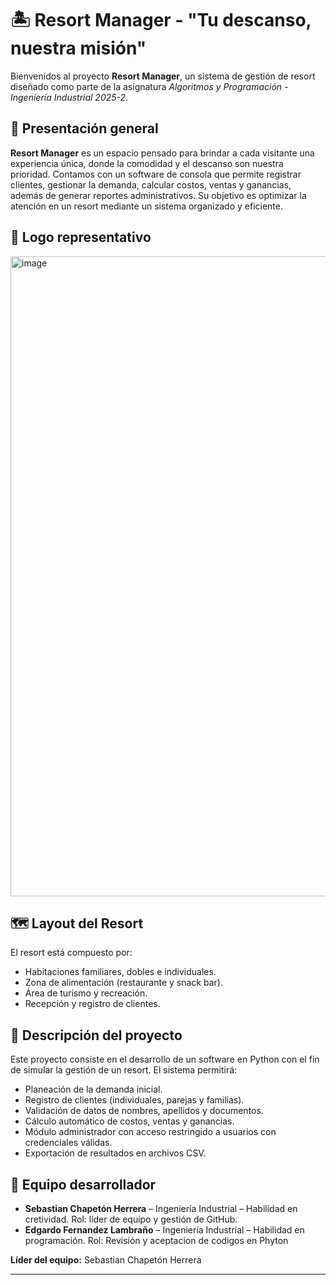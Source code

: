 # 🏝️ Resort Manager - "Tu descanso, nuestra misión"

Bienvenidos al proyecto **Resort Manager**, un sistema de gestión de resort diseñado como parte de la asignatura *Algoritmos y Programación - Ingeniería Industrial 2025-2*.

## 🏨 Presentación general

**Resort Manager** es un espacio pensado para brindar a cada visitante una experiencia única, donde la comodidad y el descanso son nuestra prioridad. Contamos con un software de consola que permite registrar clientes, gestionar la demanda, calcular costos, ventas y ganancias, además de generar reportes administrativos. Su objetivo es optimizar la atención en un resort mediante un sistema organizado y eficiente.

## 🎨 Logo representativo

<img width="1024" height="1024" alt="image" src="https://github.com/user-attachments/assets/5afc217f-641c-49c7-b990-87884dabae27" />


## 🗺️ Layout del Resort

El resort está compuesto por:

* Habitaciones familiares, dobles e individuales.
* Zona de alimentación (restaurante y snack bar).
* Área de turismo y recreación.
* Recepción y registro de clientes.

## 📖 Descripción del proyecto

Este proyecto consiste en el desarrollo de un software en Python con el fin de simular la gestión de un resort. El sistema permitirá:

* Planeación de la demanda inicial.
* Registro de clientes (individuales, parejas y familias).
* Validación de datos de nombres, apellidos y documentos.
* Cálculo automático de costos, ventas y ganancias.
* Módulo administrador con acceso restringido a usuarios con credenciales válidas.
* Exportación de resultados en archivos CSV.

## 👥 Equipo desarrollador

* **Sebastian Chapetón Herrera** – Ingeniería Industrial – Habilidad en cretividad. Rol: líder de equipo y gestión de GitHub.
* **Edgardo Fernandez Lambraño** – Ingeniería Industrial – Habilidad en programación. Rol: Revisión y aceptacion de codigos en Phyton

**Líder del equipo:** Sebastian Chapetón Herrera

---
